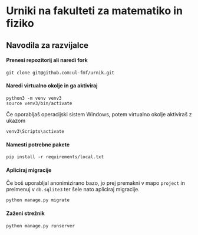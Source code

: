 Urniki na fakulteti za matematiko in fiziko
===========================================

Navodila za razvijalce
----------------------
#### Prenesi repozitorij ali naredi fork
```
git clone git@github.com:ul-fmf/urnik.git
```
#### Naredi virtualno okolje in ga aktiviraj
```
python3 -m venv venv3
source venv3/bin/activate
```

Če oporabljaš operacijski sistem Windows, potem virtualno okolje aktiviraš z ukazom
```
venv3\Scripts\activate
```

#### Namesti potrebne pakete
```
pip install -r requirements/local.txt
```

#### Apliciraj migracije
Če boš uporabljal anonimizirano bazo, jo prej premakni v mapo `project` in preimenuj v `db.sqlite3` ter šele nato apliciraj migracije.
```
python manage.py migrate
```

#### Zaženi strežnik
```
python manage.py runserver
```
